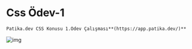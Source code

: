 # **Css Ödev-1**
```
Patika.dev CSS Konusu 1.Ödev Çalışması**(https://app.patika.dev/)**
```
![img](https://www.hizliresim.com/7fzoj27)